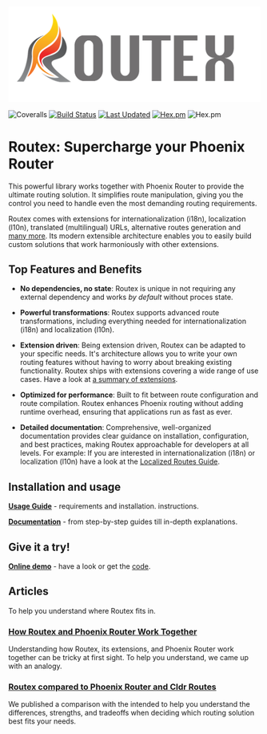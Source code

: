 # 
![Logo of Routex](assets/logo_horizontal.png "Routex Logo")

![Coveralls](https://img.shields.io/coveralls/github/BartOtten/routex)
[![Build Status](https://github.com/BartOtten/routex/actions/workflows/elixir.yml/badge.svg?event=push)](https://github.com/BartOtten/routex/actions/workflows/elixir.yml)
[![Last Updated](https://img.shields.io/github/last-commit/BartOtten/routex.svg)](https://github.com/BartOtten/routex/commits/main)
[![Hex.pm](https://img.shields.io/hexpm/v/routex)](https://hex.pm/packages/routex)
![Hex.pm](https://img.shields.io/hexpm/l/routex)

# Routex: Supercharge your Phoenix Router

This powerful library works together with Phoenix Router to provide the ultimate
routing solution. It simplifies route manipulation, giving you the control you
need to handle even the most demanding routing requirements.

Routex comes with extensions for internationalization (i18n), localization
(l10n), translated (multilingual) URLs, alternative routes generation and [many
more](docs/EXTENSION_SUMMARIES.md). Its modern extensible architecture enables you to easily
build custom solutions that work harmoniously with other extensions.

## Top Features and Benefits

* **No dependencies, no state**: Routex is unique in not requiring any external dependency
  and works *by default* without proces state.

* **Powerful transformations**: Routex supports advanced route transformations, including
  everything needed for internationalization (i18n) and localization (l10n).

* **Extension driven**: Being extension driven, Routex can be adapted to your
  specific needs. It's architecture allows you to write your own routing
  features without having to worry about breaking existing functionality. Routex
  ships with extensions covering a wide range of use cases.
  Have a look at [a summary of extensions](docs/EXTENSION_SUMMARIES.md).

* **Optimized for performance**: Built to fit between route configuration and
  route compilation. Routex enhances Phoenix routing without adding runtime
  overhead, ensuring that applications run as fast as ever.

* **Detailed documentation**: Comprehensive, well-organized documentation
  provides clear guidance on installation, configuration, and best practices,
  making Routex approachable for developers at all levels. For example: If you
  are interested in internationalization (i18n) or localization (l10n) have a
  look at the [Localized Routes Guide](docs/guides/LOCALIZED_ROUTES.md).


## Installation and usage

**[Usage Guide](USAGE.md)** - requirements and installation.
instructions.

**[Documentation](https://hexdocs.pm/routex)** - from step-by-step guides till in-depth explanations.


## Give it a try!
**[Online demo](https://routex.fly.dev/)** - have a look or get the
[code](https://github.com/BartOtten/routex_example/).


## Articles

To help you understand where Routex fits in.

### [How Routex and Phoenix Router Work Together](docs/ROUTEX_AND_PHOENIX_ROUTER.md)
Understanding how Routex, its extensions, and Phoenix Router work together can
be tricky at first sight. To help you understand, we came up with an analogy.

### [Routex compared to Phoenix Router and Cldr Routes](docs/COMPARISON.md)
We published a comparison with the intended to help you understand
the differences, strengths, and tradeoffs when deciding which routing solution
best fits your needs.
